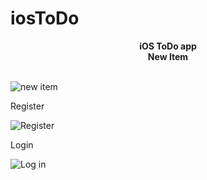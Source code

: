 # iosToDo<br>
<center><b>iOS ToDo app</b></center>

<center><b>New Item</b></center><br>

![new item](https://github.com/Kshitijkumar15/iosToDo/blob/Beginning/New.png)


Register<br>

![Register](https://github.com/Kshitijkumar15/iosToDo/blob/Beginning/Register.png)


Login

![Log in](https://github.com/Kshitijkumar15/iosToDo/blob/Beginning/Login.png)
